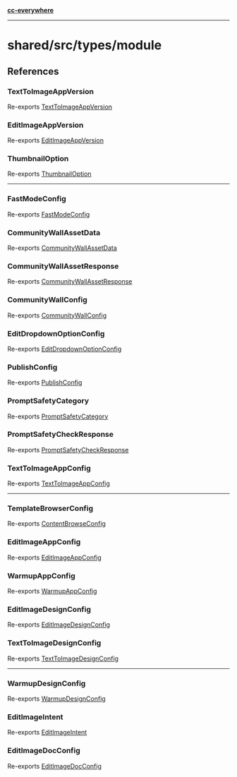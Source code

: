 [**cc-everywhere**](../../../../index.md)

***

# shared/src/types/module

## References

### TextToImageAppVersion

Re-exports [TextToImageAppVersion](app-config-types/enumerations/text-to-image-app-version.md)

<HorizontalLine />

### EditImageAppVersion

Re-exports [EditImageAppVersion](app-config-types/enumerations/edit-image-app-version.md)

<HorizontalLine />

### ThumbnailOption

Re-exports [ThumbnailOption](app-config-types/enumerations/thumbnail-option.md)

***

### FastModeConfig

Re-exports [FastModeConfig](app-config-types/interfaces/fast-mode-config.md)

<HorizontalLine />

### CommunityWallAssetData

Re-exports [CommunityWallAssetData](app-config-types/interfaces/community-wall-asset-data.md)

<HorizontalLine />

### CommunityWallAssetResponse

Re-exports [CommunityWallAssetResponse](app-config-types/interfaces/community-wall-asset-response.md)

<HorizontalLine />

### CommunityWallConfig

Re-exports [CommunityWallConfig](app-config-types/interfaces/community-wall-config.md)

<HorizontalLine />

### EditDropdownOptionConfig

Re-exports [EditDropdownOptionConfig](app-config-types/interfaces/edit-dropdown-option-config.md)

<HorizontalLine />

### PublishConfig

Re-exports [PublishConfig](app-config-types/interfaces/publish-config.md)

<HorizontalLine />

### PromptSafetyCategory

Re-exports [PromptSafetyCategory](app-config-types/enumerations/prompt-safety-category.md)

<HorizontalLine />

### PromptSafetyCheckResponse

Re-exports [PromptSafetyCheckResponse](app-config-types/interfaces/prompt-safety-check-response.md)

<HorizontalLine />

### TextToImageAppConfig

Re-exports [TextToImageAppConfig](app-config-types/interfaces/text-to-image-app-config.md)

***

### TemplateBrowserConfig

Re-exports [ContentBrowseConfig](app-config-types/interfaces/content-browse-config.md)

<HorizontalLine />

### EditImageAppConfig

Re-exports [EditImageAppConfig](app-config-types/interfaces/edit-image-app-config.md)

<HorizontalLine />

### WarmupAppConfig

Re-exports [WarmupAppConfig](app-config-types/interfaces/warmup-app-config.md)

<HorizontalLine />

### EditImageDesignConfig

Re-exports [EditImageDesignConfig](design-config-types/interfaces/edit-image-design-config.md)

<HorizontalLine />

### TextToImageDesignConfig

Re-exports [TextToImageDesignConfig](design-config-types/interfaces/text-to-image-design-config.md)

***

### WarmupDesignConfig

Re-exports [WarmupDesignConfig](design-config-types/interfaces/warmup-design-config.md)

<HorizontalLine />

### EditImageIntent

Re-exports [EditImageIntent](doc-config-types/type-aliases/edit-image-intent.md)

<HorizontalLine />

### EditImageDocConfig

Re-exports [EditImageDocConfig](doc-config-types/interfaces/edit-image-doc-config.md)
